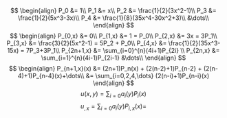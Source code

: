 $$
\begin{align}
P_0 &= 1\\
P_1 &= x\\
P_2 &= \frac{1}{2}(3x^2-1)\\
P_3 &= \frac{1}{2}(5x^3-3x)\\
P_4 &= \frac{1}{8}(35x^4-30x^2+3)\\
&\dots\\
\end{align}
$$
$$
\begin{align}
P_{0,x} &= 0\\
P_{1,x} &= 1 = P_0\\
P_{2,x} &= 3x = 3P_1\\
P_{3,x} &= \frac{3}{2}(5x^2-1) = 5P_2 + P_0\\
P_{4,x} &= \frac{1}{2}(35x^3-15x) = 7P_3+3P_1\\
P_{2n+1,x} &= \sum_{i=0}^{n}(4i+1)P_{2i} \\
P_{2n,x} &= \sum_{i=1}^{n}(4i-1)P_{2i-1}
&\dots\\
\end{align}
$$
$$
\begin{align}
P_{n+1,x}(x) &= (2n+1)P_n(x) + (2(n-2)+1)P_{n-2} + (2(n-4)+1)P_{n-4}(x)+\dots\\
&= \sum_{i=0,2,4,\dots} (2(n-i)+1)P_{n-i}(x)
\end{align}
$$
$$
u(x,y) = \sum_{i=0} a_{i}(y) P_{i}(x)
$$
$$
u_{,x} = \sum_{i=0} a_{i}(y) P_{i,x}(x) = 
$$
